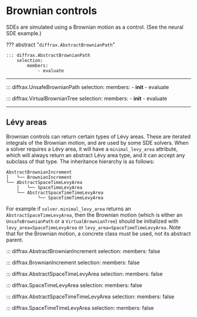 # Brownian controls

SDEs are simulated using a Brownian motion as a control. (See the neural SDE example.)

??? abstract "`diffrax.AbstractBrownianPath`"

    ::: diffrax.AbstractBrownianPath
        selection:
            members:
                - evaluate

---

::: diffrax.UnsafeBrownianPath
    selection:
        members:
            - __init__
            - evaluate

::: diffrax.VirtualBrownianTree
    selection:
        members:
            - __init__
            - evaluate

---

## Lévy areas

Brownian controls can return certain types of Lévy areas. These are iterated integrals
of the Brownian motion, and are used by some SDE solvers. When a solver requires a 
Lévy area, it will have a `minimal_levy_area` attribute, which will always return an
abstract Lévy area type, and it can accept any subclass of that type.
The inheritance hierarchy is as follows:
```
AbstractBrownianIncrement
│   └── BrownianIncrement
└── AbstractSpaceTimeLevyArea
    │   └── SpaceTimeLevyArea
    └── AbstractSpaceTimeTimeLevyArea
            └── SpaceTimeTimeLevyArea
```
For example if `solver.minimal_levy_area` returns an `AbstractSpaceTimeLevyArea`, then
the Brownian motion (which is either an `UnsafeBrownianPath` or 
a `VirtualBrownianTree`) should be initialized with `levy_area=SpaceTimeLevyArea` or 
`levy_area=SpaceTimeTimeLevyArea`. Note that for the Brownian motion,
a concrete class must be used, not its abstract parent.

::: diffrax.AbstractBrownianIncrement
    selection:
        members: false

::: diffrax.BrownianIncrement
    selection:
        members: false

::: diffrax.AbstractSpaceTimeLevyArea
    selection:
        members: false

::: diffrax.SpaceTimeLevyArea
    selection:
        members: false

::: diffrax.AbstractSpaceTimeTimeLevyArea
    selection:
        members: false

::: diffrax.SpaceTimeTimeLevyArea
    selection:
        members: false